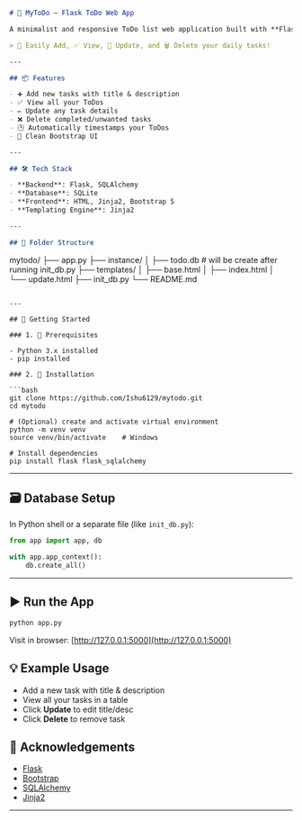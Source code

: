 ```markdown
# 🎯 MyToDo — Flask ToDo Web App

A minimalist and responsive ToDo list web application built with **Flask**, **SQLite**, **SQLAlchemy**, and **Bootstrap 5**.

> 🔧 Easily Add, ✅ View, 🔄 Update, and 🗑️ Delete your daily tasks!

---

## 📦 Features

- ➕ Add new tasks with title & description  
- ✅ View all your ToDos  
- ✏️ Update any task details  
- ❌ Delete completed/unwanted tasks  
- 🕒 Automatically timestamps your ToDos  
- 🎨 Clean Bootstrap UI  

---

## 🛠 Tech Stack

- **Backend**: Flask, SQLAlchemy  
- **Database**: SQLite  
- **Frontend**: HTML, Jinja2, Bootstrap 5  
- **Templating Engine**: Jinja2  

---

## 📂 Folder Structure

```

mytodo/
├── app.py
├── instance/
│   ├── todo.db  # will be create after running init_db.py
├── templates/
│   ├── base.html
│   ├── index.html
│   └── update.html
├── init_db.py
└── README.md

````

---

## 🚀 Getting Started

### 1. 🧰 Prerequisites

- Python 3.x installed
- pip installed

### 2. 🔧 Installation

```bash
git clone https://github.com/Ishu6129/mytodo.git
cd mytodo

# (Optional) create and activate virtual environment
python -m venv venv
source venv/bin/activate    # Windows

# Install dependencies
pip install flask flask_sqlalchemy
````

---

## 🗃️ Database Setup

In Python shell or a separate file (like `init_db.py`):

```python
from app import app, db

with app.app_context():
    db.create_all()
```

---

## ▶️ Run the App

```bash
python app.py
```

Visit in browser: [http://127.0.0.1:5000](http://127.0.0.1:5000)


## 💡 Example Usage

* Add a new task with title & description
* View all your tasks in a table
* Click **Update** to edit title/desc
* Click **Delete** to remove task

## 🙌 Acknowledgements

* [Flask](https://flask.palletsprojects.com/)
* [Bootstrap](https://getbootstrap.com/)
* [SQLAlchemy](https://www.sqlalchemy.org/)
* [Jinja2](https://jinja.palletsprojects.com/)

---
